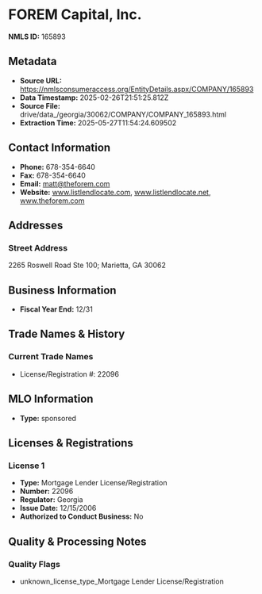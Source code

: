 # FOREM Capital, Inc.

**NMLS ID:** 165893

## Metadata
- **Source URL:** https://nmlsconsumeraccess.org/EntityDetails.aspx/COMPANY/165893
- **Data Timestamp:** 2025-02-26T21:51:25.812Z
- **Source File:** drive/data_/georgia/30062/COMPANY/COMPANY_165893.html
- **Extraction Time:** 2025-05-27T11:54:24.609502

## Contact Information
- **Phone:** 678-354-6640
- **Fax:** 678-354-6640
- **Email:** matt@theforem.com
- **Website:** www.listlendlocate.com, www.listlendlocate.net, www.theforem.com

## Addresses
### Street Address
2265 Roswell Road Ste 100; Marietta, GA 30062

## Business Information
- **Fiscal Year End:** 12/31

## Trade Names & History
### Current Trade Names
- License/Registration #: 22096

## MLO Information
- **Type:** sponsored

## Licenses & Registrations

### License 1
- **Type:** Mortgage Lender License/Registration
- **Number:** 22096
- **Regulator:** Georgia
- **Issue Date:** 12/15/2006
- **Authorized to Conduct Business:** No

## Quality & Processing Notes
### Quality Flags
- unknown_license_type_Mortgage Lender License/Registration
